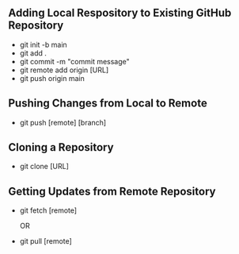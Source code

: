 ## Adding Local Respository to Existing GitHub Repository

- git init -b main
- git add .
- git commit -m "commit message"
- git remote add origin [URL]
- git push origin main

## Pushing Changes from Local to Remote

- git push [remote] [branch]

## Cloning a Repository

- git clone [URL]

## Getting Updates from Remote Repository

- git fetch [remote]

    OR

- git pull [remote]